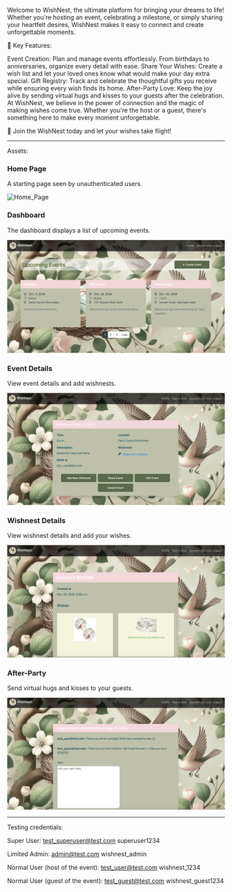 Welcome to WishNest, the ultimate platform for bringing your dreams to life! Whether you're hosting an event, celebrating a milestone, or simply sharing your heartfelt desires, WishNest makes it easy to connect and create unforgettable moments.

🌟 Key Features:

Event Creation: Plan and manage events effortlessly. From birthdays to anniversaries, organize every detail with ease.
Share Your Wishes: Create a wish list and let your loved ones know what would make your day extra special.
Gift Registry: Track and celebrate the thoughtful gifts you receive while ensuring every wish finds its home.
After-Party Love: Keep the joy alive by sending virtual hugs and kisses to your guests after the celebration.
At WishNest, we believe in the power of connection and the magic of making wishes come true. Whether you're the host or a guest, there's something here to make every moment unforgettable.

🎉 Join the WishNest today and let your wishes take flight!
_________________________

Assets:

### Home Page
A starting page seen by unauthenticated users.

![Home_Page](static/assets/homepage.png)

### Dashboard
The dashboard displays a list of upcoming events.

![Dashboard](static/assets/dashboard.png)

### Event Details
View event details and add wishnests.

![Event](static/assets/event.png)

### Wishnest Details
View wishnest details and add your wishes.

![Wishnest](static/assets/wishnest.png)

### After-Party
Send virtual hugs and kisses to your guests.

![Hugs](static/assets/hug.png)



_________________________
Testing credentials:

Super User:
test_superuser@test.com
superuser1234

Limited Admin:
admin@test.com
wishnest_admin

Normal User (host of the event):
test_user@test.com
wishnest_1234

Normal User (guest of the event):
test_guest@test.com
wishnest_guest1234